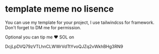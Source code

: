 # template meme no lisence

You can use my template for your project, I use tailwindcss for framework. Don't forget to DM me for permission.

Optional you can tip me ❤️ SOL on

DcjLpDVQ79zVTLhnCLWWrVdTtYvoQJZq2vWkhBHg3RN9
